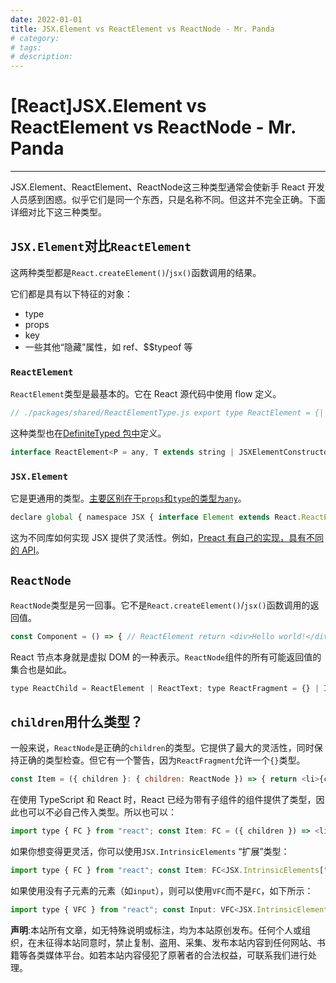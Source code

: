 ```yaml
---
date: 2022-01-01
title: JSX.Element vs ReactElement vs ReactNode - Mr. Panda
# category: 
# tags: 
# description:
---
```


# [React]JSX.Element vs ReactElement vs ReactNode - Mr. Panda

---
JSX.Element、ReactElement、ReactNode这三种类型通常会使新手 React 开发人员感到困惑。似乎它们是同一个东西，只是名称不同。但这并不完全正确。下面详细对比下这三种类型。

## `JSX.Element`对比`ReactElement`

这两种类型都是`React.createElement()`/`jsx()`函数调用的结果。

它们都是具有以下特征的对象：

-   type
-   props
-   key
-   一些其他“隐藏”属性，如 ref、$$typeof 等

### `ReactElement`

`ReactElement`类型是最基本的。它在 React 源代码中使用 flow 定义。

```javascript
// ./packages/shared/ReactElementType.js export type ReactElement = {| $$typeof: any, type: any, key: any, ref: any, props: any, // ReactFiber _owner: any, // __DEV__ _store: {validated: boolean, ...}, _self: React$Element<any>, _shadowChildren: any, _source: Source, |};
```

这种类型也在[DefiniteTyped 包中](https://github.com/DefinitelyTyped/DefinitelyTyped/blob/master/types/react/index.d.ts#L146)定义。

```javascript
interface ReactElement<P = any, T extends string | JSXElementConstructor<any> = string | JSXElementConstructor<any>> { type: T; props: P; key: Key | null; }
```

### `JSX.Element`

它是更通用的类型。[主要区别在于`props`和`type`的类型`为any`](https://github.com/DefinitelyTyped/DefinitelyTyped/blob/master/types/react/index.d.ts#L3078)。

```javascript
declare global { namespace JSX { interface Element extends React.ReactElement<any, any> { } // ... } }
```

这为不同库如何实现 JSX 提供了灵活性。例如，[Preact 有自己的实现，具有不同的 API](https://github.com/preactjs/preact/blob/master/src/jsx.d.ts#L18)。

## `ReactNode`

`ReactNode`类型是另一回事。它不是`React.createElement()`/`jsx()`函数调用的返回值。

```javascript
const Component = () => { // ReactElement return <div>Hello world!</div> } // ReactNode const Example = Component();
```

React 节点本身就是虚拟 DOM 的一种表示。`ReactNode`组件的所有可能返回值的集合也是如此。

```javascript
type ReactChild = ReactElement | ReactText; type ReactFragment = {} | Iterable<ReactNode>; interface ReactPortal extends ReactElement { key: Key | null; children: ReactNode; } type ReactNode = | ReactChild | ReactFragment | ReactPortal | boolean | null | undefined;
```

## `children`用什么类型？

一般来说，`ReactNode`是正确的`children`的类型。它提供了最大的灵活性，同时保持正确的类型检查。但它有一个警告，因为`ReactFragment`允许一个`{}`类型。

```javascript
const Item = ({ children }: { children: ReactNode }) => { return <li>{children}</li>; } const App = () => { return ( <ul> // Run-time error here, objects are not valid children! <Item>{{}}</Item> </ul> ); }
```

在使用 TypeScript 和 React 时，React 已经为带有子组件的组件提供了类型，因此也可以不必自己传入类型。所以也可以：

```javascript
import type { FC } from "react"; const Item: FC = ({ children }) => <li>{children}</li>;
```

如果你想变得更灵活，你可以使用`JSX.IntrinsicElements` “扩展”类型：

```javascript
import type { FC } from "react"; const Item: FC<JSX.IntrinsicElements["li"]> = props => <li {...props} />;
```

如果使用没有子元素的元素（如`input`），则可以使用`VFC`而不是`FC`，如下所示：

```javascript
import type { VFC } from "react"; const Input: VFC<JSX.IntrinsicElements["input"]> = props => ( <input {...props} /> );
```

**声明**:本站所有文章，如无特殊说明或标注，均为本站原创发布。任何个人或组织，在未征得本站同意时，禁止复制、盗用、采集、发布本站内容到任何网站、书籍等各类媒体平台。如若本站内容侵犯了原著者的合法权益，可联系我们进行处理。
